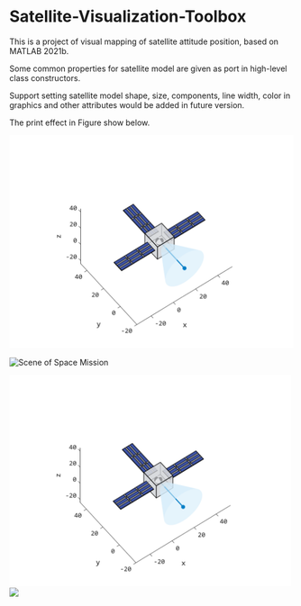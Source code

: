 # Satellite-Visualization-Toolbox

This is a project of visual mapping of satellite attitude position, based on MATLAB 2021b.

Some common properties for satellite model are given as port in high-level class constructors. 

Support setting satellite model shape, size, components, line width, color in graphics and other attributes would be added in future version. 

The print effect in Figure show below.

![Satellite Model](Model.png)

![Scene of Space Mission](Scene.png)

<img src="Model.png" width="500"><img src="S.png" width="500">
